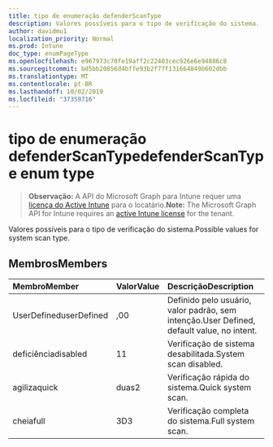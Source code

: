 ```yaml
---
title: tipo de enumeração defenderScanType
description: Valores possíveis para o tipo de verificação do sistema.
author: davidmu1
localization_priority: Normal
ms.prod: Intune
doc_type: enumPageType
ms.openlocfilehash: e967973c70fe19aff2c22403cec926e6e94886c8
ms.sourcegitcommit: bd5bb20856d4bffe93b2f77f131664849b602dbb
ms.translationtype: MT
ms.contentlocale: pt-BR
ms.lasthandoff: 10/02/2019
ms.locfileid: "37359716"
---
```

# <a name="defenderscantype-enum-type"></a><span data-ttu-id="75b69-103">tipo de enumeração defenderScanType</span><span class="sxs-lookup"><span data-stu-id="75b69-103">defenderScanType enum type</span></span>

> <span data-ttu-id="75b69-104">**Observação:** A API do Microsoft Graph para Intune requer uma [licença do Active Intune](https://go.microsoft.com/fwlink/?linkid=839381) para o locatário.</span><span class="sxs-lookup"><span data-stu-id="75b69-104">**Note:** The Microsoft Graph API for Intune requires an [active Intune license](https://go.microsoft.com/fwlink/?linkid=839381) for the tenant.</span></span>

<span data-ttu-id="75b69-105">Valores possíveis para o tipo de verificação do sistema.</span><span class="sxs-lookup"><span data-stu-id="75b69-105">Possible values for system scan type.</span></span>

## <a name="members"></a><span data-ttu-id="75b69-106">Membros</span><span class="sxs-lookup"><span data-stu-id="75b69-106">Members</span></span>
|<span data-ttu-id="75b69-107">Membro</span><span class="sxs-lookup"><span data-stu-id="75b69-107">Member</span></span>|<span data-ttu-id="75b69-108">Valor</span><span class="sxs-lookup"><span data-stu-id="75b69-108">Value</span></span>|<span data-ttu-id="75b69-109">Descrição</span><span class="sxs-lookup"><span data-stu-id="75b69-109">Description</span></span>|
|:---|:---|:---|
|<span data-ttu-id="75b69-110">UserDefined</span><span class="sxs-lookup"><span data-stu-id="75b69-110">userDefined</span></span>|<span data-ttu-id="75b69-111">,0</span><span class="sxs-lookup"><span data-stu-id="75b69-111">0</span></span>|<span data-ttu-id="75b69-112">Definido pelo usuário, valor padrão, sem intenção.</span><span class="sxs-lookup"><span data-stu-id="75b69-112">User Defined, default value, no intent.</span></span>|
|<span data-ttu-id="75b69-113">deficiência</span><span class="sxs-lookup"><span data-stu-id="75b69-113">disabled</span></span>|<span data-ttu-id="75b69-114">1</span><span class="sxs-lookup"><span data-stu-id="75b69-114">1</span></span>|<span data-ttu-id="75b69-115">Verificação de sistema desabilitada.</span><span class="sxs-lookup"><span data-stu-id="75b69-115">System scan disabled.</span></span>|
|<span data-ttu-id="75b69-116">agiliza</span><span class="sxs-lookup"><span data-stu-id="75b69-116">quick</span></span>|<span data-ttu-id="75b69-117">duas</span><span class="sxs-lookup"><span data-stu-id="75b69-117">2</span></span>|<span data-ttu-id="75b69-118">Verificação rápida do sistema.</span><span class="sxs-lookup"><span data-stu-id="75b69-118">Quick system scan.</span></span>|
|<span data-ttu-id="75b69-119">cheia</span><span class="sxs-lookup"><span data-stu-id="75b69-119">full</span></span>|<span data-ttu-id="75b69-120">3D</span><span class="sxs-lookup"><span data-stu-id="75b69-120">3</span></span>|<span data-ttu-id="75b69-121">Verificação completa do sistema.</span><span class="sxs-lookup"><span data-stu-id="75b69-121">Full system scan.</span></span>|




